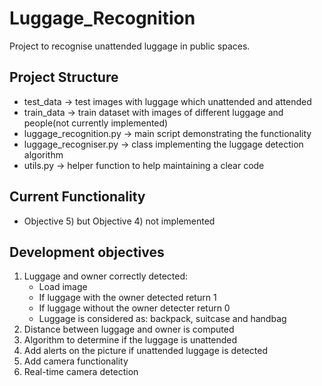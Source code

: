 # Luggage_Recognition
Project to recognise unattended luggage in public spaces. 
## Project Structure
* test_data  -> test images with luggage which unattended and attended
* train_data -> train dataset with images of different luggage and people(not currently implemented)
* luggage_recognition.py -> main script demonstrating the functionality
* luggage_recogniser.py  -> class implementing the luggage detection algorithm
* utils.py -> helper function to help maintaining a clear code
## Current Functionality
* Objective 5) but Objective 4) not implemented
## Development objectives
1) Luggage and owner correctly detected:
    * Load image 
    * If luggage with the owner detected return 1
    * If luggage without the owner detecter return 0
    * Luggage is considered as: backpack, suitcase and handbag
2) Distance between luggage and owner is computed
3) Algorithm to determine if the luggage is unattended
4) Add alerts on the picture if unattended luggage is detected
5) Add camera functionality
6) Real-time camera detection